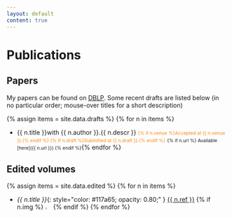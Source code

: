 ```yaml
---
layout: default
content: true
---
```

# Publications


## Papers
My papers can be found on 
[DBLP](http://www.informatik.uni-trier.de/~ley/pers/hd/t/Tuosto:Emilio.html).
Some recent drafts are listed below (in no particular order; mouse-over titles for a short description)

{% assign items = site.data.drafts %}
{% for n in items %}
- <span class="tooltip">{{ n.title }}<span class="tooltiptext">with {{ n.author }}.{{ n.descr }}</span></span>
  <span style="color:#f98811; font-size:.75em;"> {% if n.venue %}Accepted at {{ n.venue }}.{% endif %}
  {% if n.draft %}Submitted at {{ n.draft }}.{% endif %}</span> <span markdown="1" style="font-size:.75em">{% if n.url %} Available [here]({{ n.url }}) {% endif %}</span>{% endfor %}

## Edited volumes

{% assign items = site.data.edited %}
{% for n in items %}
 - *{{ n.title }}*{: style="color:  #117a65; opacity: 0.80;" }
 <a href="{{ n.url }}">{{ n.ref }}</a> {% if n.img %} <img alt="{{ n.title }}" src="/home/images/{{ n.img }}" width="3%" /> {% endif %} {% endfor %}

